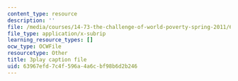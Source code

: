 ```yaml
---
content_type: resource
description: ''
file: /media/courses/14-73-the-challenge-of-world-poverty-spring-2011/63967efd7c4f596a4a6cbf98b6d2b246_FLwiEHSEQt8.srt
file_type: application/x-subrip
learning_resource_types: []
ocw_type: OCWFile
resourcetype: Other
title: 3play caption file
uid: 63967efd-7c4f-596a-4a6c-bf98b6d2b246
---
```

